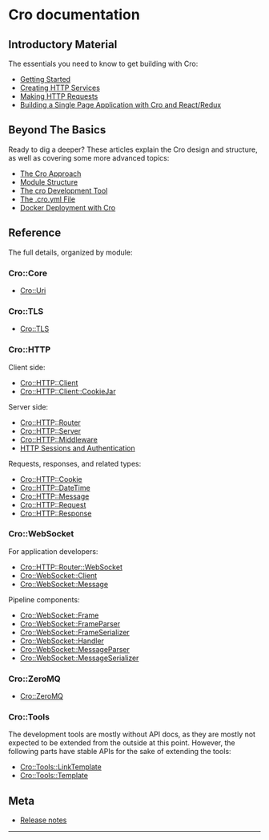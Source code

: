# Cro documentation

## Introductory Material

The essentials you need to know to get building with Cro:

* [Getting Started](docs/intro/getstarted)
* [Creating HTTP Services](docs/intro/http-server)
* [Making HTTP Requests](docs/intro/http-client)
* [Building a Single Page Application with Cro and React/Redux](docs/intro/spa-with-cro)

## Beyond The Basics

Ready to dig a deeper? These articles explain the Cro design and structure,
as well as covering some more advanced topics:

* [The Cro Approach](docs/approach)
* [Module Structure](docs/module-structure)
* [The cro Development Tool](docs/cro-tool)
* [The .cro.yml File](docs/cro-yml)
* [Docker Deployment with Cro](docs/docker-deployment)

## Reference

The full details, organized by module:

### Cro::Core

* [Cro::Uri](docs/reference/cro-uri)

### Cro::TLS

* [Cro::TLS](docs/reference/cro-tls)

### Cro::HTTP

Client side:

* [Cro::HTTP::Client](docs/reference/cro-http-client)
* [Cro::HTTP::Client::CookieJar](docs/reference/cro-http-client-cookiejar)

Server side:

* [Cro::HTTP::Router](docs/reference/cro-http-router)
* [Cro::HTTP::Server](docs/reference/cro-http-server)
* [Cro::HTTP::Middleware](docs/reference/cro-http-middleware)
* [HTTP Sessions and Authentication](docs/http-auth-and-sessions)

Requests, responses, and related types:

* [Cro::HTTP::Cookie](docs/reference/cro-http-cookie)
* [Cro::HTTP::DateTime](docs/reference/cro-http-datetime)
* [Cro::HTTP::Message](docs/reference/cro-http-message)
* [Cro::HTTP::Request](docs/reference/cro-http-request)
* [Cro::HTTP::Response](docs/reference/cro-http-response)

### Cro::WebSocket

For application developers:

* [Cro::HTTP::Router::WebSocket](docs/reference/cro-http-router-websocket)
* [Cro::WebSocket::Client](docs/reference/cro-websocket-client)
* [Cro::WebSocket::Message](docs/reference/cro-websocket-message)

Pipeline components:

* [Cro::WebSocket::Frame](docs/reference/cro-websocket-frame)
* [Cro::WebSocket::FrameParser](docs/reference/cro-websocket-frameparser)
* [Cro::WebSocket::FrameSerializer](docs/reference/cro-websocket-frameserializer)
* [Cro::WebSocket::Handler](docs/reference/cro-websocket-handler)
* [Cro::WebSocket::MessageParser](docs/reference/cro-websocket-messageparser)
* [Cro::WebSocket::MessageSerializer](docs/reference/cro-websocket-messageserializer)

### Cro::ZeroMQ

* [Cro::ZeroMQ](docs/reference/cro-zeromq)

### Cro::Tools

The development tools are mostly without API docs, as they are mostly not
expected to be extended from the outside at this point. However, the following
parts have stable APIs for the sake of extending the tools:

* [Cro::Tools::LinkTemplate](docs/reference/cro-tools-linktemplate)
* [Cro::Tools::Template](docs/reference/cro-tools-template)

## Meta

* [Release notes](docs/releases)
---
